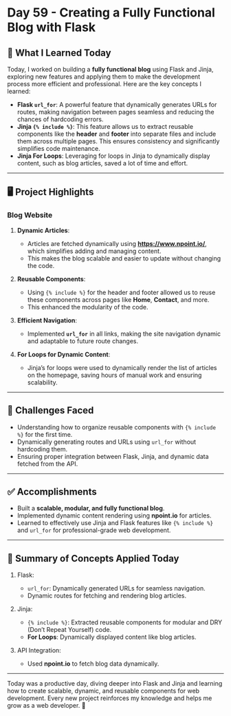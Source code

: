 # Day 59 - Creating a Fully Functional Blog with Flask

## 🌟 What I Learned Today

Today, I worked on building a **fully functional blog** using Flask and Jinja, exploring new features and applying them to make the development process more efficient and professional. Here are the key concepts I learned:

- **Flask `url_for`**: A powerful feature that dynamically generates URLs for routes, making navigation between pages seamless and reducing the chances of hardcoding errors.
- **Jinja `{% include %}`**: This feature allows us to extract reusable components like the **header** and **footer** into separate files and include them across multiple pages. This ensures consistency and significantly simplifies code maintenance.
- **Jinja For Loops**: Leveraging for loops in Jinja to dynamically display content, such as blog articles, saved a lot of time and effort.

---

## 🖥️ Project Highlights

###  Blog Website

1. **Dynamic Articles**:
   - Articles are fetched dynamically using **https://www.npoint.io/**, which simplifies adding and managing content.
   - This makes the blog scalable and easier to update without changing the code.

2. **Reusable Components**:
   - Using `{% include %}` for the header and footer allowed us to reuse these components across pages like **Home**, **Contact**, and more.
   - This enhanced the modularity of the code.

3. **Efficient Navigation**:
   - Implemented **`url_for`** in all links, making the site navigation dynamic and adaptable to future route changes.

4. **For Loops for Dynamic Content**:
   - Jinja’s for loops were used to dynamically render the list of articles on the homepage, saving hours of manual work and ensuring scalability.

---

## 🚀 Challenges Faced

- Understanding how to organize reusable components with `{% include %}` for the first time.
- Dynamically generating routes and URLs using `url_for` without hardcoding them.
- Ensuring proper integration between Flask, Jinja, and dynamic data fetched from the API.

---

## ✅ Accomplishments

- Built a **scalable, modular, and fully functional  blog**.
- Implemented dynamic content rendering using **npoint.io** for articles.
- Learned to effectively use Jinja and Flask features like `{% include %}` and `url_for` for professional-grade web development.

---

## 🔗 Summary of Concepts Applied Today

1. Flask:
   - `url_for`: Dynamically generated URLs for seamless navigation.
   - Dynamic routes for fetching and rendering blog articles.

2. Jinja:
   - `{% include %}`: Extracted reusable components for modular and DRY (Don’t Repeat Yourself) code.
   - **For Loops**: Dynamically displayed content like blog articles.

3. API Integration:
   - Used **npoint.io** to fetch blog data dynamically.

---

Today was a productive day, diving deeper into Flask and Jinja and learning how to create scalable, dynamic, and reusable components for web development. Every new project reinforces my knowledge and helps me grow as a web developer. 🚀
